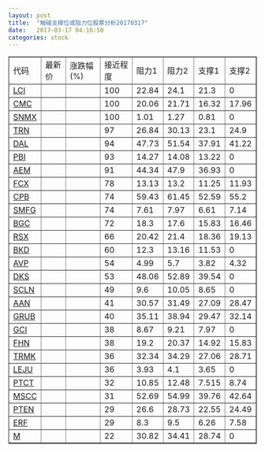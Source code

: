```yaml
---
layout: post
title:  "触碰支撑位或阻力位股票分析20170317"
date:   2017-03-17 04:16:50
categories: stock
---
```

<script type="text/javascript">
var stockList = []
stockList.push('gb_lci');
stockList.push('gb_cmc');
stockList.push('gb_snmx');
stockList.push('gb_trn');
stockList.push('gb_dal');
stockList.push('gb_pbi');
stockList.push('gb_aem');
stockList.push('gb_fcx');
stockList.push('gb_cpb');
stockList.push('gb_smfg');
stockList.push('gb_bgc');
stockList.push('gb_rsx');
stockList.push('gb_bkd');
stockList.push('gb_avp');
stockList.push('gb_dks');
stockList.push('gb_scln');
stockList.push('gb_aan');
stockList.push('gb_grub');
stockList.push('gb_gci');
stockList.push('gb_fhn');
stockList.push('gb_trmk');
stockList.push('gb_leju');
stockList.push('gb_ptct');
stockList.push('gb_mscc');
stockList.push('gb_pten');
stockList.push('gb_erf');
stockList.push('gb_m');
</script>
<table border="1">
 <tr>
 <td>代码</td>
 <td>最新价</td>
 <td>涨跌幅(%)</td>
 <td>接近程度</td>
 <td>阻力1</td>
 <td>阻力2</td>
 <td>支撑1</td>
 <td>支撑2</td>
</tr>
  <tr id="lci" class="green">
  <td><a href="http://stock.finance.sina.com.cn/usstock/quotes/LCI.html" target="_blank">LCI</a></td><td></td><td></td><td>100</td><td>22.84</td><td>24.1</td><td>21.3</td><td>0</td></tr>
  <tr id="cmc" class="red">
  <td><a href="http://stock.finance.sina.com.cn/usstock/quotes/CMC.html" target="_blank">CMC</a></td><td></td><td></td><td>100</td><td>20.06</td><td>21.71</td><td>16.32</td><td>17.96</td></tr>
  <tr id="snmx" class="red">
  <td><a href="http://stock.finance.sina.com.cn/usstock/quotes/SNMX.html" target="_blank">SNMX</a></td><td></td><td></td><td>100</td><td>1.01</td><td>1.27</td><td>0.81</td><td>0</td></tr>
  <tr id="trn" class="red">
  <td><a href="http://stock.finance.sina.com.cn/usstock/quotes/TRN.html" target="_blank">TRN</a></td><td></td><td></td><td>97</td><td>26.84</td><td>30.13</td><td>23.1</td><td>24.9</td></tr>
  <tr id="dal" class="red">
  <td><a href="http://stock.finance.sina.com.cn/usstock/quotes/DAL.html" target="_blank">DAL</a></td><td></td><td></td><td>94</td><td>47.73</td><td>51.54</td><td>37.91</td><td>41.22</td></tr>
  <tr id="pbi" class="green">
  <td><a href="http://stock.finance.sina.com.cn/usstock/quotes/PBI.html" target="_blank">PBI</a></td><td></td><td></td><td>93</td><td>14.27</td><td>14.08</td><td>13.22</td><td>0</td></tr>
  <tr id="aem" class="red">
  <td><a href="http://stock.finance.sina.com.cn/usstock/quotes/AEM.html" target="_blank">AEM</a></td><td></td><td></td><td>91</td><td>44.34</td><td>47.9</td><td>36.93</td><td>0</td></tr>
  <tr id="fcx" class="red">
  <td><a href="http://stock.finance.sina.com.cn/usstock/quotes/FCX.html" target="_blank">FCX</a></td><td></td><td></td><td>78</td><td>13.13</td><td>13.2</td><td>11.25</td><td>11.93</td></tr>
  <tr id="cpb" class="red">
  <td><a href="http://stock.finance.sina.com.cn/usstock/quotes/CPB.html" target="_blank">CPB</a></td><td></td><td></td><td>74</td><td>59.43</td><td>61.45</td><td>52.59</td><td>55.2</td></tr>
  <tr id="smfg" class="red">
  <td><a href="http://stock.finance.sina.com.cn/usstock/quotes/SMFG.html" target="_blank">SMFG</a></td><td></td><td></td><td>74</td><td>7.61</td><td>7.97</td><td>6.61</td><td>7.14</td></tr>
  <tr id="bgc" class="red">
  <td><a href="http://stock.finance.sina.com.cn/usstock/quotes/BGC.html" target="_blank">BGC</a></td><td></td><td></td><td>72</td><td>18.3</td><td>17.6</td><td>15.83</td><td>16.46</td></tr>
  <tr id="rsx" class="green">
  <td><a href="http://stock.finance.sina.com.cn/usstock/quotes/RSX.html" target="_blank">RSX</a></td><td></td><td></td><td>66</td><td>20.42</td><td>21.4</td><td>18.36</td><td>19.13</td></tr>
  <tr id="bkd" class="red">
  <td><a href="http://stock.finance.sina.com.cn/usstock/quotes/BKD.html" target="_blank">BKD</a></td><td></td><td></td><td>60</td><td>12.3</td><td>13.16</td><td>11.53</td><td>0</td></tr>
  <tr id="avp" class="green">
  <td><a href="http://stock.finance.sina.com.cn/usstock/quotes/AVP.html" target="_blank">AVP</a></td><td></td><td></td><td>54</td><td>4.99</td><td>5.7</td><td>3.82</td><td>4.32</td></tr>
  <tr id="dks" class="green">
  <td><a href="http://stock.finance.sina.com.cn/usstock/quotes/DKS.html" target="_blank">DKS</a></td><td></td><td></td><td>53</td><td>48.06</td><td>52.89</td><td>39.54</td><td>0</td></tr>
  <tr id="scln" class="red">
  <td><a href="http://stock.finance.sina.com.cn/usstock/quotes/SCLN.html" target="_blank">SCLN</a></td><td></td><td></td><td>49</td><td>9.6</td><td>10.05</td><td>8.65</td><td>0</td></tr>
  <tr id="aan" class="red">
  <td><a href="http://stock.finance.sina.com.cn/usstock/quotes/AAN.html" target="_blank">AAN</a></td><td></td><td></td><td>41</td><td>30.57</td><td>31.49</td><td>27.09</td><td>28.47</td></tr>
  <tr id="grub" class="red">
  <td><a href="http://stock.finance.sina.com.cn/usstock/quotes/GRUB.html" target="_blank">GRUB</a></td><td></td><td></td><td>40</td><td>35.11</td><td>38.94</td><td>29.47</td><td>32.14</td></tr>
  <tr id="gci" class="green">
  <td><a href="http://stock.finance.sina.com.cn/usstock/quotes/GCI.html" target="_blank">GCI</a></td><td></td><td></td><td>38</td><td>8.67</td><td>9.21</td><td>7.97</td><td>0</td></tr>
  <tr id="fhn" class="green">
  <td><a href="http://stock.finance.sina.com.cn/usstock/quotes/FHN.html" target="_blank">FHN</a></td><td></td><td></td><td>38</td><td>19.2</td><td>20.37</td><td>14.92</td><td>15.83</td></tr>
  <tr id="trmk" class="green">
  <td><a href="http://stock.finance.sina.com.cn/usstock/quotes/TRMK.html" target="_blank">TRMK</a></td><td></td><td></td><td>36</td><td>32.34</td><td>34.29</td><td>27.06</td><td>28.71</td></tr>
  <tr id="leju" class="red">
  <td><a href="http://stock.finance.sina.com.cn/usstock/quotes/LEJU.html" target="_blank">LEJU</a></td><td></td><td></td><td>36</td><td>3.93</td><td>4.1</td><td>3.65</td><td>0</td></tr>
  <tr id="ptct" class="green">
  <td><a href="http://stock.finance.sina.com.cn/usstock/quotes/PTCT.html" target="_blank">PTCT</a></td><td></td><td></td><td>32</td><td>10.85</td><td>12.48</td><td>7.515</td><td>8.74</td></tr>
  <tr id="mscc" class="green">
  <td><a href="http://stock.finance.sina.com.cn/usstock/quotes/MSCC.html" target="_blank">MSCC</a></td><td></td><td></td><td>31</td><td>52.69</td><td>54.99</td><td>39.76</td><td>42.64</td></tr>
  <tr id="pten" class="red">
  <td><a href="http://stock.finance.sina.com.cn/usstock/quotes/PTEN.html" target="_blank">PTEN</a></td><td></td><td></td><td>29</td><td>26.6</td><td>28.73</td><td>22.55</td><td>24.49</td></tr>
  <tr id="erf" class="red">
  <td><a href="http://stock.finance.sina.com.cn/usstock/quotes/ERF.html" target="_blank">ERF</a></td><td></td><td></td><td>29</td><td>8.3</td><td>9.5</td><td>6.26</td><td>7.58</td></tr>
  <tr id="m" class="red">
  <td><a href="http://stock.finance.sina.com.cn/usstock/quotes/M.html" target="_blank">M</a></td><td></td><td></td><td>22</td><td>30.82</td><td>34.41</td><td>28.74</td><td>0</td></tr>
</table>
